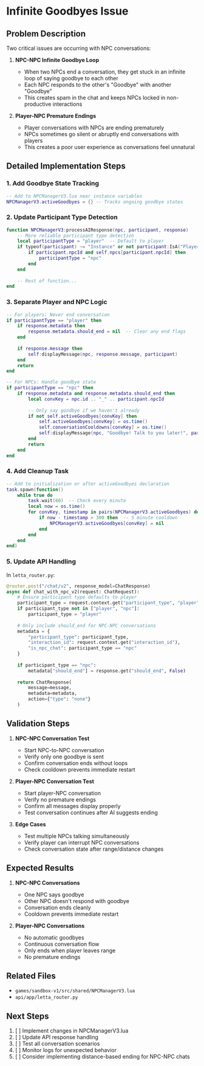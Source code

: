 # Infinite Goodbyes Issue

## Problem Description
Two critical issues are occurring with NPC conversations:

1. **NPC-NPC Infinite Goodbye Loop**
   - When two NPCs end a conversation, they get stuck in an infinite loop of saying goodbye to each other
   - Each NPC responds to the other's "Goodbye" with another "Goodbye"
   - This creates spam in the chat and keeps NPCs locked in non-productive interactions

2. **Player-NPC Premature Endings**
   - Player conversations with NPCs are ending prematurely
   - NPCs sometimes go silent or abruptly end conversations with players
   - This creates a poor user experience as conversations feel unnatural

## Detailed Implementation Steps

### 1. Add Goodbye State Tracking
```lua
-- Add to NPCManagerV3.lua near instance variables
NPCManagerV3.activeGoodbyes = {} -- Tracks ongoing goodbye states
```

### 2. Update Participant Type Detection
```lua
function NPCManagerV3:processAIResponse(npc, participant, response)
    -- More reliable participant type detection
    local participantType = "player"  -- Default to player
    if typeof(participant) ~= "Instance" or not participant:IsA("Player") then
        if participant.npcId and self.npcs[participant.npcId] then
            participantType = "npc"
        end
    end
    
    -- Rest of function...
end
```

### 3. Separate Player and NPC Logic
```lua
-- For players: Never end conversation
if participantType == "player" then
    if response.metadata then
        response.metadata.should_end = nil  -- Clear any end flags
    end
    
    if response.message then
        self:displayMessage(npc, response.message, participant)
    end
    return
end

-- For NPCs: Handle goodbye state
if participantType == "npc" then
    if response.metadata and response.metadata.should_end then
        local convKey = npc.id .. "_" .. participant.npcId
        
        -- Only say goodbye if we haven't already
        if not self.activeGoodbyes[convKey] then
            self.activeGoodbyes[convKey] = os.time()
            self.conversationCooldowns[convKey] = os.time()
            self:displayMessage(npc, "Goodbye! Talk to you later!", participant)
        end
        return
    end
end
```

### 4. Add Cleanup Task
```lua
-- Add to initialization or after activeGoodbyes declaration
task.spawn(function()
    while true do
        task.wait(60)  -- Check every minute
        local now = os.time()
        for convKey, timestamp in pairs(NPCManagerV3.activeGoodbyes) do
            if now - timestamp > 300 then  -- 5 minute cooldown
                NPCManagerV3.activeGoodbyes[convKey] = nil
            end
        end
    end
end)
```

### 5. Update API Handling
In `letta_router.py`:
```python
@router.post("/chat/v2", response_model=ChatResponse)
async def chat_with_npc_v2(request: ChatRequest):
    # Ensure participant type defaults to player
    participant_type = request.context.get("participant_type", "player")
    if participant_type not in ["player", "npc"]:
        participant_type = "player"
    
    # Only include should_end for NPC-NPC conversations
    metadata = {
        "participant_type": participant_type,
        "interaction_id": request.context.get("interaction_id"),
        "is_npc_chat": participant_type == "npc"
    }
    
    if participant_type == "npc":
        metadata["should_end"] = response.get("should_end", False)
    
    return ChatResponse(
        message=message,
        metadata=metadata,
        action={"type": "none"}
    )
```

## Validation Steps

1. **NPC-NPC Conversation Test**
   - Start NPC-to-NPC conversation
   - Verify only one goodbye is sent
   - Confirm conversation ends without loops
   - Check cooldown prevents immediate restart

2. **Player-NPC Conversation Test**
   - Start player-NPC conversation
   - Verify no premature endings
   - Confirm all messages display properly
   - Test conversation continues after AI suggests ending

3. **Edge Cases**
   - Test multiple NPCs talking simultaneously
   - Verify player can interrupt NPC conversations
   - Check conversation state after range/distance changes

## Expected Results

1. **NPC-NPC Conversations**
   - One NPC says goodbye
   - Other NPC doesn't respond with goodbye
   - Conversation ends cleanly
   - Cooldown prevents immediate restart

2. **Player-NPC Conversations**
   - No automatic goodbyes
   - Continuous conversation flow
   - Only ends when player leaves range
   - No premature endings

## Related Files
- `games/sandbox-v1/src/shared/NPCManagerV3.lua`
- `api/app/letta_router.py`

## Next Steps
1. [ ] Implement changes in NPCManagerV3.lua
2. [ ] Update API response handling
3. [ ] Test all conversation scenarios
4. [ ] Monitor logs for unexpected behavior
5. [ ] Consider implementing distance-based ending for NPC-NPC chats
